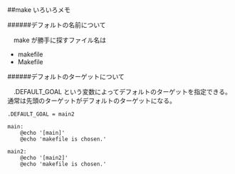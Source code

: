 ##make いろいろメモ

######デフォルトの名前について

　make が勝手に探すファイル名は

- makefile
- Makefile

######デフォルトのターゲットについて

　.DEFAULT_GOAL という変数によってデフォルトのターゲットを指定できる。通常は先頭のターゲットがデフォルトのターゲットになる。

```
.DEFAULT_GOAL = main2

main:
	@echo '[main]'
	@echo 'makefile is chosen.'

main2:
	@echo '[main2]'
	@echo 'makefile is chosen.'
```
